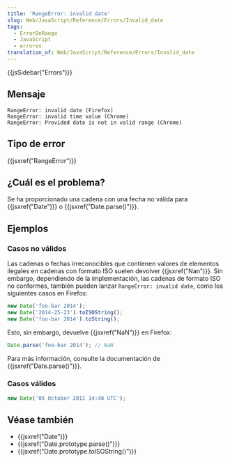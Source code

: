 ```yaml
---
title: 'RangeError: invalid date'
slug: Web/JavaScript/Reference/Errors/Invalid_date
tags:
  - ErrorDeRango
  - JavaScript
  - errores
translation_of: Web/JavaScript/Reference/Errors/Invalid_date
---
```


{{jsSidebar("Errors")}}

## Mensaje

```
RangeError: invalid date (Firefox)
RangeError: invalid time value (Chrome)
RangeError: Provided date is not in valid range (Chrome)
```

## Tipo de error

{{jsxref("RangeError")}}

## ¿Cuál es el problema?

Se ha proporcionado una cadena con una fecha no válida para {{jsxref("Date")}} o {{jsxref("Date.parse()")}}.

## Ejemplos

### Casos no válidos

Las cadenas o fechas irreconocibles que contienen valores de elementos ilegales en cadenas con formato ISO suelen devolver {{jsxref("Nan")}}. Sin embargo, dependiendo de la implementación, las cadenas de formato ISO no conformes, también pueden lanzar `RangeError: invalid date`, como los siguientes casos en Firefox:

```js example-bad
new Date('foo-bar 2014');
new Date('2014-25-23').toISOString();
new Date('foo-bar 2014').toString();
```

Esto, sin embargo, devuelve {{jsxref("NaN")}} en Firefox:

```js example-bad
Date.parse('foo-bar 2014'); // NaN
```

Para más información, consulte la documentación de {{jsxref("Date.parse()")}}.

### Casos válidos

```js example-good
new Date('05 October 2011 14:48 UTC');
```

## Véase también

- {{jsxref("Date")}}
- {{jsxref("Date.prototype.parse()")}}
- {{jsxref("Date.prototype.toISOString()")}}
